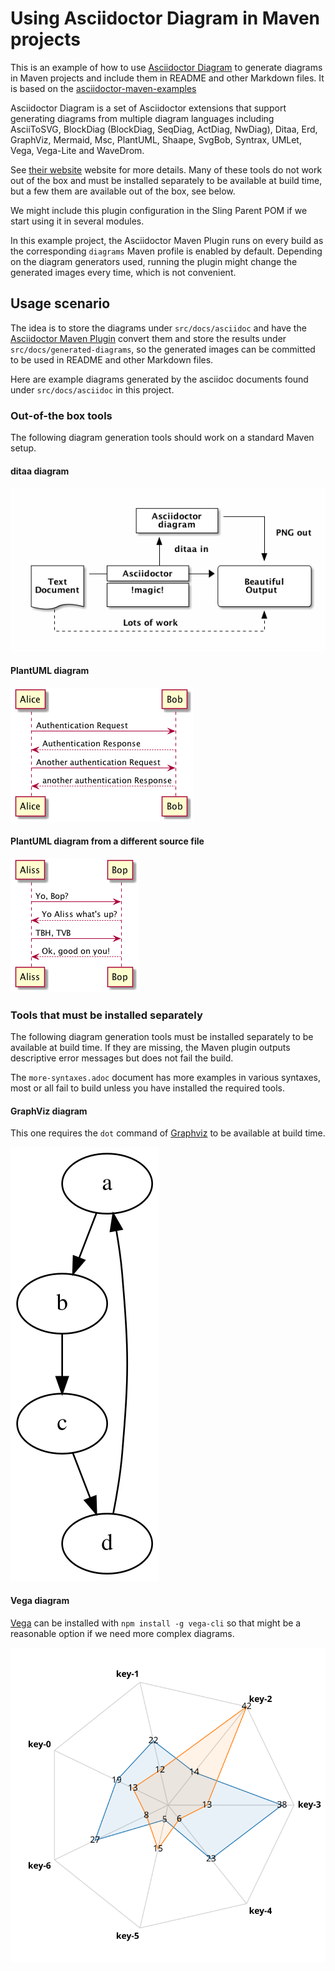 Using Asciidoctor Diagram in Maven projects
====

This is an example of how to use [Asciidoctor Diagram](https://asciidoctor.org/docs/asciidoctor-diagram/) to
generate diagrams in Maven projects and include them
in README and other Markdown files. It is based on the
[asciidoctor-maven-examples](https://github.com/asciidoctor/asciidoctor-maven-examples/tree/master/asciidoctor-diagram-example)

Asciidoctor Diagram is a set of Asciidoctor extensions
that support generating diagrams from multiple diagram
languages including AsciiToSVG, BlockDiag (BlockDiag, SeqDiag, ActDiag, NwDiag), Ditaa, Erd, GraphViz, Mermaid, Msc, PlantUML, Shaape, SvgBob, Syntrax, UMLet, Vega, Vega-Lite and WaveDrom. 

See [their website](https://asciidoctor.org/docs/asciidoctor-diagram/) website
for more details. Many of these tools do not work out of the box and must be installed
separately to be available at build time, but a few them are available out of the box, see 
below.

We might include this plugin configuration in the Sling Parent POM if we start using it in several
modules.

In this example project, the Asciidoctor Maven Plugin runs on every build as the corresponding `diagrams`
Maven profile is enabled by default. Depending on the diagram generators used, running the plugin might
change the generated images every time, which is not convenient.

Usage scenario
----

The idea is to store the diagrams under `src/docs/asciidoc` and have the [Asciidoctor Maven Plugin](https://asciidoctor.org/docs/asciidoctor-maven-plugin/) convert them and store the results under `src/docs/generated-diagrams`, so the generated images can be committed to be used in README and other
Markdown files.

Here are example diagrams generated by the asciidoc documents found under `src/docs/asciidoc`
in this project.

### Out-of-the box tools

The following diagram generation tools should work on a standard Maven setup.

#### ditaa diagram
![](src/docs/generated-diagrams/asciidoctor-diagram-ditaa.png)

#### PlantUML diagram

![](src/docs/generated-diagrams/auth-protocol-plantuml.png)

#### PlantUML diagram from a different source file

![](src/docs/generated-diagrams/bob-alice-again.png)

### Tools that must be installed separately

The following diagram generation tools must be installed separately to be available
at build time. If they are missing, the Maven plugin outputs descriptive
error messages but does not fail the build.

The `more-syntaxes.adoc` document has more examples in various syntaxes,
most or all fail to build unless you have installed the required tools.

#### GraphViz diagram
This one requires the `dot` command of [Graphviz](https://graphviz.org/)
to be available at build time.

![](src/docs/generated-diagrams/dot-example-graphviz.svg)
   
#### Vega diagram

[Vega](https://vega.github.io) can be installed with `npm install -g vega-cli` so
that might be a reasonable option if we need more complex diagrams.

![](src/docs/generated-diagrams/vega-example.svg)
